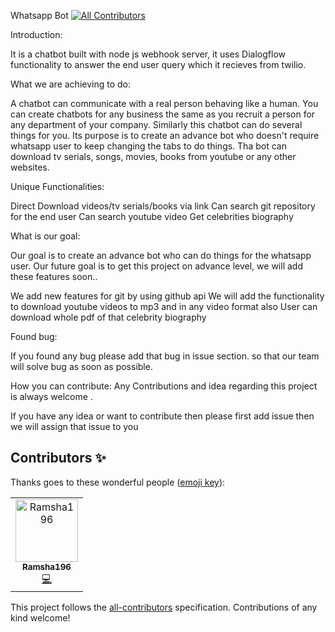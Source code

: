 Whatsapp Bot
[![All Contributors](https://img.shields.io/badge/all_contributors-1-orange.svg?style=flat-square)](#contributors)

Introduction:

It is a chatbot built with node js webhook server, it uses Dialogflow functionality to answer the end user query which it recieves from twilio. 

What we are achieving to do:

A chatbot can communicate with a real person behaving like a human. You can create chatbots for any business the same as you recruit a person for any department of your company.
Similarly this chatbot can do several things for you. Its purpose is to create an advance bot who doesn't require whatsapp user to keep changing the tabs to do things. Tha bot can download tv serials, songs, movies, books from youtube or any other websites.

Unique Functionalities:

Direct Download videos/tv serials/books via link
Can search git repository for the end user
Can search youtube video
Get celebrities biography


What is our goal:

Our goal is to create an advance bot who can do things for the whatsapp user.
Our future goal is to get this project on advance level, we will add these features soon..

We add new features for git by using github api
We will add the functionality to download youtube videos to mp3 and in any video format also
User can download whole pdf of that celebrity biography

Found bug:

If you found any bug please add that bug in issue section. so that our team will solve bug as soon as possible.

How you can contribute:
Any Contributions and idea regarding this project is always welcome .

If you have any idea or want to contribute then please first add issue
then we will assign that issue to you

## Contributors ✨

Thanks goes to these wonderful people ([emoji key](https://allcontributors.org/docs/en/emoji-key)):

<!-- ALL-CONTRIBUTORS-LIST:START - Do not remove or modify this section -->
<!-- prettier-ignore -->
<table>
  <tr>
    <td align="center"><a href="https://github.com/Ramsha196"><img src="https://avatars0.githubusercontent.com/u/46401119?v=4" width="100px;" alt="Ramsha196"/><br /><sub><b>Ramsha196</b></sub></a><br /><a href="https://github.com/viveksharmaui/Whatsapp-Bot/commits?author=Ramsha196" title="Code">💻</a></td>
  </tr>
</table>

<!-- ALL-CONTRIBUTORS-LIST:END -->

This project follows the [all-contributors](https://github.com/all-contributors/all-contributors) specification. Contributions of any kind welcome!